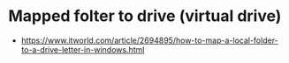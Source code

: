 # Mapped folter to drive (virtual drive)
- https://www.itworld.com/article/2694895/how-to-map-a-local-folder-to-a-drive-letter-in-windows.html
